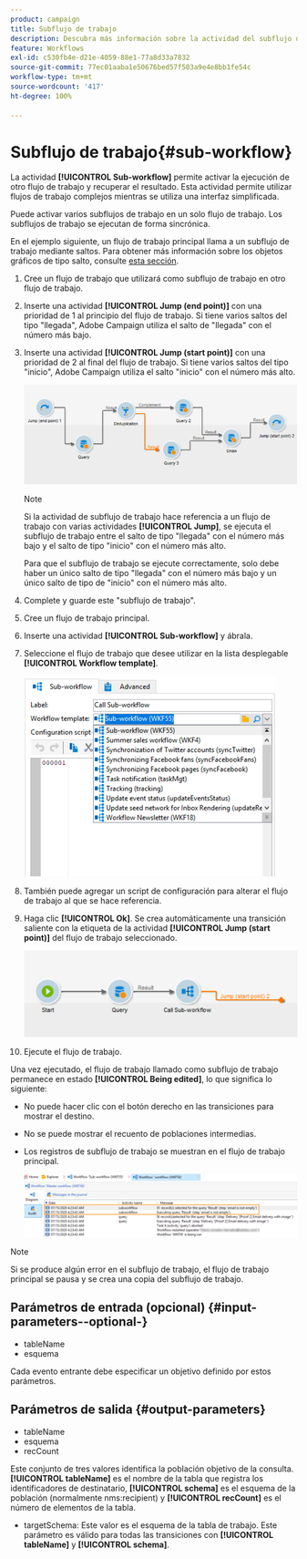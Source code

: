 ```yaml
---
product: campaign
title: Subflujo de trabajo
description: Descubra más información sobre la actividad del subflujo de trabajo
feature: Workflows
exl-id: c530fb4e-d21e-4059-88e1-77a8d33a7832
source-git-commit: 77ec01aaba1e50676bed57f503a9e4e8bb1fe54c
workflow-type: tm+mt
source-wordcount: '417'
ht-degree: 100%

---
```


# Subflujo de trabajo{#sub-workflow}



La actividad **[!UICONTROL Sub-workflow]** permite activar la ejecución de otro flujo de trabajo y recuperar el resultado. Esta actividad permite utilizar flujos de trabajo complejos mientras se utiliza una interfaz simplificada.

Puede activar varios subflujos de trabajo en un solo flujo de trabajo. Los subflujos de trabajo se ejecutan de forma sincrónica.

En el ejemplo siguiente, un flujo de trabajo principal llama a un subflujo de trabajo mediante saltos. Para obtener más información sobre los objetos gráficos de tipo salto, consulte [esta sección](jump--start-point-and-end-point-.md).

1. Cree un flujo de trabajo que utilizará como subflujo de trabajo en otro flujo de trabajo.
1. Inserte una actividad **[!UICONTROL Jump (end point)]** con una prioridad de 1 al principio del flujo de trabajo. Si tiene varios saltos del tipo &quot;llegada&quot;, Adobe Campaign utiliza el salto de &quot;llegada&quot; con el número más bajo.
1. Inserte una actividad **[!UICONTROL Jump (start point)]** con una prioridad de 2 al final del flujo de trabajo. Si tiene varios saltos del tipo &quot;inicio&quot;, Adobe Campaign utiliza el salto &quot;inicio&quot; con el número más alto.

   ![](assets/subworkflow_jumps.png)

   >[!NOTE]
   >
   >Si la actividad de subflujo de trabajo hace referencia a un flujo de trabajo con varias actividades **[!UICONTROL Jump]**, se ejecuta el subflujo de trabajo entre el salto de tipo &quot;llegada&quot; con el número más bajo y el salto de tipo &quot;inicio&quot; con el número más alto.
   >
   >Para que el subflujo de trabajo se ejecute correctamente, solo debe haber un único salto de tipo &quot;llegada&quot; con el número más bajo y un único salto de tipo de &quot;inicio&quot; con el número más alto.

1. Complete y guarde este &quot;subflujo de trabajo&quot;.
1. Cree un flujo de trabajo principal.
1. Inserte una actividad **[!UICONTROL Sub-workflow]** y ábrala.
1. Seleccione el flujo de trabajo que desee utilizar en la lista desplegable **[!UICONTROL Workflow template]**.

   ![](assets/subworkflow_selection.png)

1. También puede agregar un script de configuración para alterar el flujo de trabajo al que se hace referencia.
1. Haga clic **[!UICONTROL Ok]**. Se crea automáticamente una transición saliente con la etiqueta de la actividad **[!UICONTROL Jump (start point)]** del flujo de trabajo seleccionado.

   ![](assets/subworkflow_outbound.png)

1. Ejecute el flujo de trabajo.

Una vez ejecutado, el flujo de trabajo llamado como subflujo de trabajo permanece en estado **[!UICONTROL Being edited]**, lo que significa lo siguiente:

* No puede hacer clic con el botón derecho en las transiciones para mostrar el destino.
* No se puede mostrar el recuento de poblaciones intermedias.
* Los registros de subflujo de trabajo se muestran en el flujo de trabajo principal.

   ![](assets/subworkflow_logs.png)

>[!NOTE]
>
>Si se produce algún error en el subflujo de trabajo, el flujo de trabajo principal se pausa y se crea una copia del subflujo de trabajo.

## Parámetros de entrada (opcional) {#input-parameters--optional-}

* tableName
* esquema

Cada evento entrante debe especificar un objetivo definido por estos parámetros.

## Parámetros de salida {#output-parameters}

* tableName
* esquema
* recCount

Este conjunto de tres valores identifica la población objetivo de la consulta. **[!UICONTROL tableName]** es el nombre de la tabla que registra los identificadores de destinatario, **[!UICONTROL schema]** es el esquema de la población (normalmente nms:recipient) y **[!UICONTROL recCount]** es el número de elementos de la tabla.

* targetSchema: Este valor es el esquema de la tabla de trabajo. Este parámetro es válido para todas las transiciones con **[!UICONTROL tableName]** y **[!UICONTROL schema]**.
